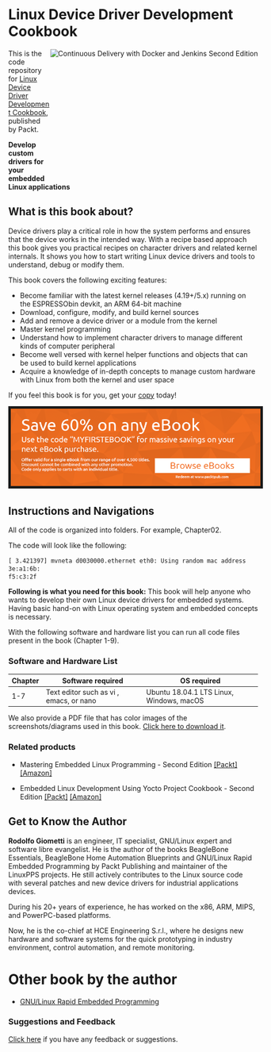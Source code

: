 # Linux Device Driver Development Cookbook	

<a href="https://www.packtpub.com/networking-and-servers/zabbix-4-network-monitoring-third-edition?utm_source=github&utm_medium=repository&utm_campaign=9781789340266"><img src="https://packt-type-cloud.s3.amazonaws.com/uploads/sites/3326/2019/05/cover.png" alt="Continuous Delivery with Docker and Jenkins Second Edition" height="256px" align="right"></a>

This is the code repository for [Linux Device Driver Development Cookbook](https://www.packtpub.com/networking-and-servers/continuous-delivery-docker-and-jenkins?utm_source=github&utm_medium=repository&utm_campaign=9781787125230), published by Packt.

**Develop custom drivers for your embedded Linux applications**

## What is this book about?
Device drivers play a critical role in how the system performs and ensures that the device works in the intended way.
With a recipe based approach this book gives you practical recipes on character drivers and related kernel internals. It shows you how to start writing Linux device drivers and tools to understand, debug or modify them.

This book covers the following exciting features:
* Become familiar with the latest kernel releases (4.19+/5.x) running on the ESPRESSObin devkit, an ARM 64-bit machine
* Download, configure, modify, and build kernel sources
* Add and remove a device driver or a module from the kernel
* Master kernel programming
* Understand how to implement character drivers to manage different kinds of computer peripheral
* Become well versed with kernel helper functions and objects that can be used to build kernel applications
* Acquire a knowledge of in-depth concepts to manage custom hardware with Linux from both the kernel and user space

If you feel this book is for you, get your [copy](https://www.amazon.com/dp/1789134323) today!

<a href="https://www.packtpub.com/?utm_source=github&utm_medium=banner&utm_campaign=GitHubBanner"><img src="https://raw.githubusercontent.com/PacktPublishing/GitHub/master/GitHub.png" 
alt="https://www.packtpub.com/" border="5" /></a>

## Instructions and Navigations
All of the code is organized into folders. For example, Chapter02.

The code will look like the following:
```
[ 3.421397] mvneta d0030000.ethernet eth0: Using random mac address 3e:a1:6b:
f5:c3:2f

```

**Following is what you need for this book:**
This book will help anyone who wants to develop their own Linux device drivers for embedded systems. Having basic hand-on with Linux operating system and embedded concepts is necessary.

With the following software and hardware list you can run all code files present in the book (Chapter 1-9).
### Software and Hardware List
| Chapter | Software required | OS required |
| -------- | ------------------------------------ | ----------------------------------- |
| 1-7 | Text editor such as vi , emacs, or nano | Ubuntu 18.04.1 LTS Linux, Windows, macOS |


We also provide a PDF file that has color images of the screenshots/diagrams used in this book. [Click here to download it](https://www.packtpub.com/sites/default/files/downloads/9781838558802_ColorImages.pdf).

### Related products <Paste books from the Other books you may enjoy section>
* Mastering Embedded Linux Programming - Second Edition [[Packt]](https://www.packtpub.com/networking-and-servers/mastering-embedded-linux-programming-second-edition?utm_source=github&utm_medium=repository&utm_campaign=9781787283282) [[Amazon]](https://www.amazon.com/dp/1787283283)

* Embedded Linux Development Using Yocto Project Cookbook - Second Edition [[Packt]](https://www.packtpub.com/virtualization-and-cloud/embedded-linux-development-using-yocto-project-cookbook-second-edition?utm_source=github&utm_medium=repository&utm_campaign=9781788399210) [[Amazon]](https://www.amazon.com/dp/1788399218)
## Get to Know the Author
**Rodolfo Giometti**
is an engineer, IT specialist, GNU/Linux expert and software libre evangelist. He is the author of the books BeagleBone Essentials, BeagleBone Home Automation Blueprints and GNU/Linux Rapid Embedded Programming by Packt Publishing and maintainer of the LinuxPPS projects. He still actively contributes to the Linux source code with several patches and new device drivers for industrial applications devices.

During his 20+ years of experience, he has worked on the x86, ARM, MIPS, and PowerPC-based platforms.

Now, he is the co-chief at HCE Engineering S.r.l., where he designs new hardware and software systems for the quick prototyping in industry environment, control automation, and remote monitoring.


# Other book by the author
* [GNU/Linux Rapid Embedded Programming](https://www.packtpub.com/hardware-and-creative/gnulinux-rapid-embedded-programming?utm_source=github&utm_medium=repository&utm_campaign=9781786461803)

### Suggestions and Feedback
[Click here](https://docs.google.com/forms/d/e/1FAIpQLSdy7dATC6QmEL81FIUuymZ0Wy9vH1jHkvpY57OiMeKGqib_Ow/viewform) if you have any feedback or suggestions.
